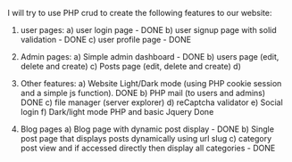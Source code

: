 I will try to use PHP crud to create the following features to our website:
1) user pages:
    a) user login page - DONE
    b) user signup page with solid validation - DONE
    c) user profile page  - DONE


2) Admin pages:
    a) Simple admin dashboard - DONE
    b) users page (edit, delete and create) 
    c) Posts page (edit, delete and create)
    d) 

3) Other features:
    a) Website Light/Dark mode (using PHP cookie session and a simple js function). DONE
    b) PHP mail (to users and admins) DONE
    c) file manager (server explorer)
    d) reCaptcha validator
    e) Social login
    f) Dark/light mode PHP and basic Jquery   Done


4) Blog pages
    a) Blog page with dynamic post display - DONE
    b) Single post page that displays posts dynamically using url slug
    c) category post view and if accessed directly then display all categories   - DONE